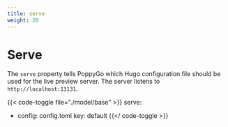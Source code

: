 ```yaml
---
title: serve
weight: 20
---
```


# Serve

The ```serve``` property tells PoppyGo which Hugo configuration file should be
used for the live preview server. The server listens to
```http://localhost:13131```.

{{< code-toggle file="./model/base" >}}
serve:
  - config: config.toml
    key: default
{{</ code-toggle >}}

